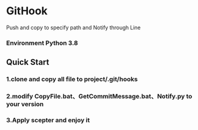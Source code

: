 # GitHook
Push and copy to specify path and Notify through Line
### Environment Python 3.8

## Quick Start
### 1.clone and copy all file to project/.git/hooks
### 2.modify CopyFile.bat、GetCommitMessage.bat、Notify.py to your version
### 3.Apply scepter and enjoy it 

